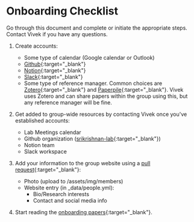 # Onboarding Checklist

Go through this document and complete or initiate the appropriate steps. Contact Vivek if you have any questions.

1. Create accounts:
    * Some type of calendar (Google calendar or Outlook)
    * [Github](http://github.com){:target="_blank"}
    * [Notion](http://notion.so){:target="_blank"}
    * [Slack](https://slack.com){:target="_blank"}
    * Some type of reference manager. Common choices are [Zotero](http://zotero.org){:target="_blank"} and [Paperpile](http://paperpile.com){:target="_blank"}. Vivek uses Zotero and can share papers within the group using this, but any reference manager will be fine.


2. Get added to group-wide resources by contacting Vivek once you've established accounts:
    * Lab Meetings calendar
    * Github organization ([srikrishnan-lab](http://github.com/srikrishnan-lab){:target="_blank"})
    * Notion team
    * Slack workspace

3. Add your information to the group website using a [pull request](https://docs.github.com/en/github/collaborating-with-issues-and-pull-requests/about-pull-requests){:target="_blank"}:
    * Photo (upload to /assets/img/members)
    * Website entry (in _data/people.yml):
        * Bio/Research interests
        * Contact and social media info

4. Start reading the [onboarding papers](/lab-manual/resources/readinglist.html#general){:target="_blank"}.
